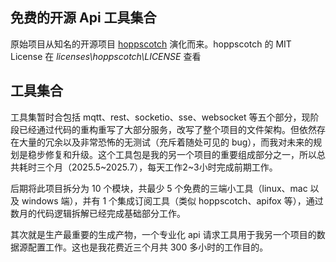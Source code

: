 ## 免费的开源 Api 工具集合
原始项目从知名的开源项目 [hoppscotch](https://github.com/hoppscotch/hoppscotch) 演化而来。hoppscotch 的 MIT License 在 *licenses\hoppscotch\LICENSE* 查看

## 工具集合
工具集暂时合包括 mqtt、rest、socketio、sse、websocket 等五个部分，现阶段已经通过代码的重构重写了大部分服务，改写了整个项目的文件架构。但依然存在大量的冗余以及非常恐怖的无测试（充斥着随处可见的 bug），而我对未来的规划是稳步修复和升级。这个工具包是我的另一个项目的重要组成部分之一，所以总共耗时三个月（2025.5~2025.7），每天工作2~3小时完成前期工作。

后期将此项目拆分为 10 个模块，共最少 5 个免费的三端小工具（linux、mac 以及 windows 端），并有 1 个集成订阅工具（类似 hoppscotch、apifox 等），通过数月的代码逻辑拆解已经完成基础部分工作。

其次就是生产最重要的生成产物，一个专业化 api 请求工具用于我另一个项目的数据源配置工作。这也是我花费近三个月共 300 多小时的工作目的。